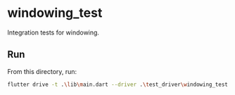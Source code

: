 # windowing_test

Integration tests for windowing.

## Run
From this directory, run:

```sh
flutter drive -t .\lib\main.dart --driver .\test_driver\windowing_test.dart
```
